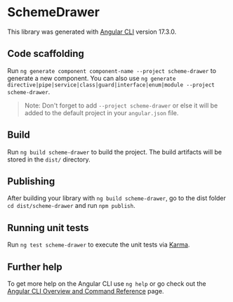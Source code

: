 # SchemeDrawer

This library was generated with [Angular CLI](https://github.com/angular/angular-cli) version 17.3.0.

## Code scaffolding

Run `ng generate component component-name --project scheme-drawer` to generate a new component. You can also use `ng generate directive|pipe|service|class|guard|interface|enum|module --project scheme-drawer`.
> Note: Don't forget to add `--project scheme-drawer` or else it will be added to the default project in your `angular.json` file. 

## Build

Run `ng build scheme-drawer` to build the project. The build artifacts will be stored in the `dist/` directory.

## Publishing

After building your library with `ng build scheme-drawer`, go to the dist folder `cd dist/scheme-drawer` and run `npm publish`.

## Running unit tests

Run `ng test scheme-drawer` to execute the unit tests via [Karma](https://karma-runner.github.io).

## Further help

To get more help on the Angular CLI use `ng help` or go check out the [Angular CLI Overview and Command Reference](https://angular.io/cli) page.
